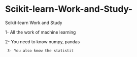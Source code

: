 # Scikit-learn-Work-and-Study-
Scikit-learn Work and Study 

1- All the work of machine learning

2- You need to know numpy, pandas

     3- You also know the statistit                                
 
     

